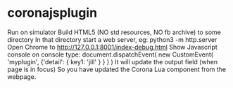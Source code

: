# coronajsplugin

Run on simulator
Build HTML5 (NO std resources, NO fb archive) to some directory
In that directory start a web server, eg: python3 -m http.server
Open Chrome to http://127.0.0.1:8001/index-debug.html
Show Javascript console
on console type: document.dispatchEvent( new CustomEvent( 'myplugin', {'detail': { key1: 'jill' } } ) )
It will update the output field (when page is in focus)
So you have updated the Corona Lua component from the webpage.
